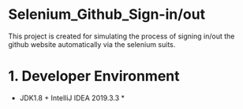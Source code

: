 # Selenium_Github_Sign-in/out
This project is created for simulating the process of signing in/out the github website automatically via the selenium suits.
# 1. Developer Environment
* JDK1.8 + IntelliJ IDEA 2019.3.3 *
